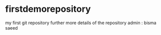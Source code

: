 # firstdemorepository
my first git repository
further more details of the repository
admin : bisma saeed
